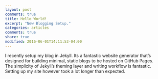 ```yaml
---
layout: post
comments: true
title: Hello World!
excerpt: "New Blogging Setup."
categories: articles
comments: true
share: true
modified: 2016-06-01T14:11:53-04:00
---
```


I recently setup my blog in Jekyll. Its a fantastic website generator that’s designed for building minimal, static blogs to be hosted on GitHub Pages. The simplicity of Jekyll’s theming layer and writing workflow is fantastic. Setting up my site however took a lot longer than expected.

